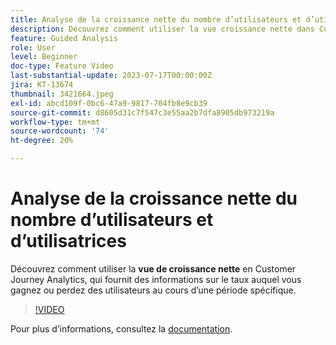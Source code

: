 ```yaml
---
title: Analyse de la croissance nette du nombre d’utilisateurs et d’utilisatrices
description: Découvrez comment utiliser la vue croissance nette dans Customer Journey Analytics, qui fournit des informations sur le taux auquel vous gagnez ou perdez des utilisateurs au cours d’une période spécifique.
feature: Guided Analysis
role: User
level: Beginner
doc-type: Feature Video
last-substantial-update: 2023-07-17T00:00:00Z
jira: KT-13674
thumbnail: 3421664.jpeg
exl-id: abcd109f-0bc6-47a9-9817-704fb8e9cb39
source-git-commit: d8605d31c7f547c3e55aa2b7dfa8905db973219a
workflow-type: tm+mt
source-wordcount: '74'
ht-degree: 20%

---
```


# Analyse de la croissance nette du nombre d’utilisateurs et d’utilisatrices

Découvrez comment utiliser la **vue de croissance nette** en Customer Journey Analytics, qui fournit des informations sur le taux auquel vous gagnez ou perdez des utilisateurs au cours d’une période spécifique.

>[!VIDEO](https://video.tv.adobe.com/v/3421664/?learn=on)

Pour plus dʼinformations, consultez la [documentation](https://experienceleague.adobe.com/docs/analytics-platform/using/guided-analysis/user-growth/net-growth.html).
